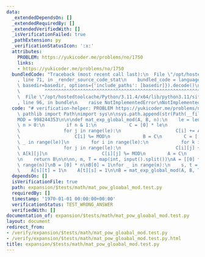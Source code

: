 ```yaml
---
data:
  _extendedDependsOn: []
  _extendedRequiredBy: []
  _extendedVerifiedWith: []
  _isVerificationFailed: true
  _pathExtension: py
  _verificationStatusIcon: ':x:'
  attributes:
    PROBLEM: https://yukicoder.me/problems/no/1750
    links:
    - https://yukicoder.me/problems/no/1750
  bundledCode: "Traceback (most recent call last):\n  File \"/opt/hostedtoolcache/Python/3.11.4/x64/lib/python3.11/site-packages/onlinejudge_verify/documentation/build.py\"\
    , line 71, in _render_source_code_stat\n    bundled_code = language.bundle(stat.path,\
    \ basedir=basedir, options={'include_paths': [basedir]}).decode()\n          \
    \         ^^^^^^^^^^^^^^^^^^^^^^^^^^^^^^^^^^^^^^^^^^^^^^^^^^^^^^^^^^^^^^^^^^^^^^^^^^^^^^^^^\n\
    \  File \"/opt/hostedtoolcache/Python/3.11.4/x64/lib/python3.11/site-packages/onlinejudge_verify/languages/python.py\"\
    , line 96, in bundle\n    raise NotImplementedError\nNotImplementedError\n"
  code: "# verification-helper: PROBLEM https://yukicoder.me/problems/no/1750\nfrom\
    \ pathlib import Path\nimport sys\n\nsys.path.append(str(Path(__file__).resolve().parent.parent.parent.parent))\n\
    MOD = 998244353\n\n\ndef mat_exp_global_mod(A, B, n):\n    le = len(A)\n    while\
    \ n > 0:\n        if n & 1:\n            C = [0] * le\n            for i in range(le):\n\
    \                for j in range(le):\n                    C[i] += A[i][j] * B[j]\n\
    \                    C[i] %= MOD\n            B = C\n        C = [[0] * le for\
    \ _ in range(le)]\n        for i in range(le):\n            for k in range(le):\n\
    \                for j in range(le):\n                    C[i][j] += A[i][k] *\
    \ A[k][j]\n                    C[i][j] %= MOD\n        A = C\n        n >>= 1\n\
    \n    return B\n\n\nn, m, T = map(int, input().split())\nA = [[0] * n for _ in\
    \ range(n)]\nB = [0] * n\nB[0] = 1\nfor _ in range(m):\n    s, t = map(int, input().split())\n\
    \    A[s][t] = 1\n    A[t][s] = 1\n\nB = mat_exp_global_mod(A, B, T)\nprint(B[0])\n"
  dependsOn: []
  isVerificationFile: true
  path: expansion/$tests/math/mat_pow_gloabal_mod.test.py
  requiredBy: []
  timestamp: '1970-01-01 00:00:00+00:00'
  verificationStatus: TEST_WRONG_ANSWER
  verifiedWith: []
documentation_of: expansion/$tests/math/mat_pow_gloabal_mod.test.py
layout: document
redirect_from:
- /verify/expansion/$tests/math/mat_pow_gloabal_mod.test.py
- /verify/expansion/$tests/math/mat_pow_gloabal_mod.test.py.html
title: expansion/$tests/math/mat_pow_gloabal_mod.test.py
---
```

